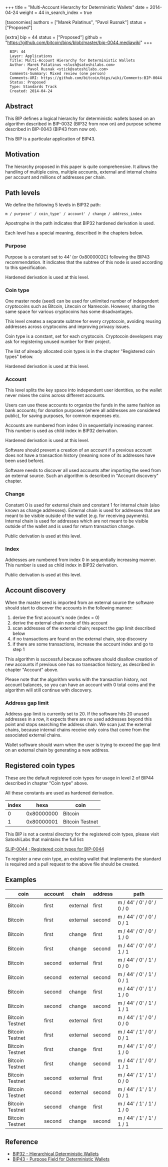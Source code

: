 +++
title = "Multi-Account Hierarchy for Deterministic Wallets"
date = 2014-04-24
weight = 44
in_search_index = true

[taxonomies]
authors = ["Marek Palatinus", "Pavol Rusnak"]
status = ["Proposed"]

[extra]
bip = 44
status = ["Proposed"]
github = "https://github.com/bitcoin/bips/blob/master/bip-0044.mediawiki"
+++

``` 
  BIP: 44
  Layer: Applications
  Title: Multi-Account Hierarchy for Deterministic Wallets
  Author: Marek Palatinus <slush@satoshilabs.com>
          Pavol Rusnak <stick@satoshilabs.com>
  Comments-Summary: Mixed review (one person)
  Comments-URI: https://github.com/bitcoin/bips/wiki/Comments:BIP-0044
  Status: Proposed
  Type: Standards Track
  Created: 2014-04-24
```

## Abstract

This BIP defines a logical hierarchy for deterministic wallets based on
an algorithm described in BIP-0032 (BIP32 from now on) and purpose
scheme described in BIP-0043 (BIP43 from now on).

This BIP is a particular application of BIP43.

## Motivation

The hierarchy proposed in this paper is quite comprehensive. It allows
the handling of multiple coins, multiple accounts, external and internal
chains per account and millions of addresses per chain.

## Path levels

We define the following 5 levels in BIP32 path:

    m / purpose' / coin_type' / account' / change / address_index

Apostrophe in the path indicates that BIP32 hardened derivation is used.

Each level has a special meaning, described in the chapters below.

### Purpose

Purpose is a constant set to 44' (or 0x8000002C) following the BIP43
recommendation. It indicates that the subtree of this node is used
according to this specification.

Hardened derivation is used at this level.

### Coin type

One master node (seed) can be used for unlimited number of independent
cryptocoins such as Bitcoin, Litecoin or Namecoin. However, sharing the
same space for various cryptocoins has some disadvantages.

This level creates a separate subtree for every cryptocoin, avoiding
reusing addresses across cryptocoins and improving privacy issues.

Coin type is a constant, set for each cryptocoin. Cryptocoin developers
may ask for registering unused number for their project.

The list of already allocated coin types is in the chapter "Registered
coin types" below.

Hardened derivation is used at this level.

### Account

This level splits the key space into independent user identities, so the
wallet never mixes the coins across different accounts.

Users can use these accounts to organize the funds in the same fashion
as bank accounts; for donation purposes (where all addresses are
considered public), for saving purposes, for common expenses etc.

Accounts are numbered from index 0 in sequentially increasing manner.
This number is used as child index in BIP32 derivation.

Hardened derivation is used at this level.

Software should prevent a creation of an account if a previous account
does not have a transaction history (meaning none of its addresses have
been used before).

Software needs to discover all used accounts after importing the seed
from an external source. Such an algorithm is described in "Account
discovery" chapter.

### Change

Constant 0 is used for external chain and constant 1 for internal chain
(also known as change addresses). External chain is used for addresses
that are meant to be visible outside of the wallet (e.g. for receiving
payments). Internal chain is used for addresses which are not meant to
be visible outside of the wallet and is used for return transaction
change.

Public derivation is used at this level.

### Index

Addresses are numbered from index 0 in sequentially increasing manner.
This number is used as child index in BIP32 derivation.

Public derivation is used at this level.

## Account discovery

When the master seed is imported from an external source the software
should start to discover the accounts in the following manner:

1.  derive the first account's node (index = 0)
2.  derive the external chain node of this account
3.  scan addresses of the external chain; respect the gap limit
    described below
4.  if no transactions are found on the external chain, stop discovery
5.  if there are some transactions, increase the account index and go to
    step 1

This algorithm is successful because software should disallow creation
of new accounts if previous one has no transaction history, as described
in chapter "Account" above.

Please note that the algorithm works with the transaction history, not
account balances, so you can have an account with 0 total coins and the
algorithm will still continue with discovery.

### Address gap limit

Address gap limit is currently set to 20. If the software hits 20 unused
addresses in a row, it expects there are no used addresses beyond this
point and stops searching the address chain. We scan just the external
chains, because internal chains receive only coins that come from the
associated external chains.

Wallet software should warn when the user is trying to exceed the gap
limit on an external chain by generating a new address.

## Registered coin types

These are the default registered coin types for usage in level 2 of
BIP44 described in chapter "Coin type" above.

All these constants are used as hardened derivation.

| index | hexa       | coin            |
| ----- | ---------- | --------------- |
| 0     | 0x80000000 | Bitcoin         |
| 1     | 0x80000001 | Bitcoin Testnet |

This BIP is not a central directory for the registered coin types,
please visit SatoshiLabs that maintains the full list:

[SLIP-0044 : Registered coin types for
BIP-0044](https://github.com/satoshilabs/slips/blob/master/slip-0044.md "wikilink")

To register a new coin type, an existing wallet that implements the
standard is required and a pull request to the above file should be
created.

## Examples

| coin            | account | chain    | address | path                      |
| --------------- | ------- | -------- | ------- | ------------------------- |
| Bitcoin         | first   | external | first   | m / 44' / 0' / 0' / 0 / 0 |
| Bitcoin         | first   | external | second  | m / 44' / 0' / 0' / 0 / 1 |
| Bitcoin         | first   | change   | first   | m / 44' / 0' / 0' / 1 / 0 |
| Bitcoin         | first   | change   | second  | m / 44' / 0' / 0' / 1 / 1 |
| Bitcoin         | second  | external | first   | m / 44' / 0' / 1' / 0 / 0 |
| Bitcoin         | second  | external | second  | m / 44' / 0' / 1' / 0 / 1 |
| Bitcoin         | second  | change   | first   | m / 44' / 0' / 1' / 1 / 0 |
| Bitcoin         | second  | change   | second  | m / 44' / 0' / 1' / 1 / 1 |
| Bitcoin Testnet | first   | external | first   | m / 44' / 1' / 0' / 0 / 0 |
| Bitcoin Testnet | first   | external | second  | m / 44' / 1' / 0' / 0 / 1 |
| Bitcoin Testnet | first   | change   | first   | m / 44' / 1' / 0' / 1 / 0 |
| Bitcoin Testnet | first   | change   | second  | m / 44' / 1' / 0' / 1 / 1 |
| Bitcoin Testnet | second  | external | first   | m / 44' / 1' / 1' / 0 / 0 |
| Bitcoin Testnet | second  | external | second  | m / 44' / 1' / 1' / 0 / 1 |
| Bitcoin Testnet | second  | change   | first   | m / 44' / 1' / 1' / 1 / 0 |
| Bitcoin Testnet | second  | change   | second  | m / 44' / 1' / 1' / 1 / 1 |

## Reference

  - [BIP32 - Hierarchical Deterministic
    Wallets](/32)
  - [BIP43 - Purpose Field for Deterministic
    Wallets](/43)
